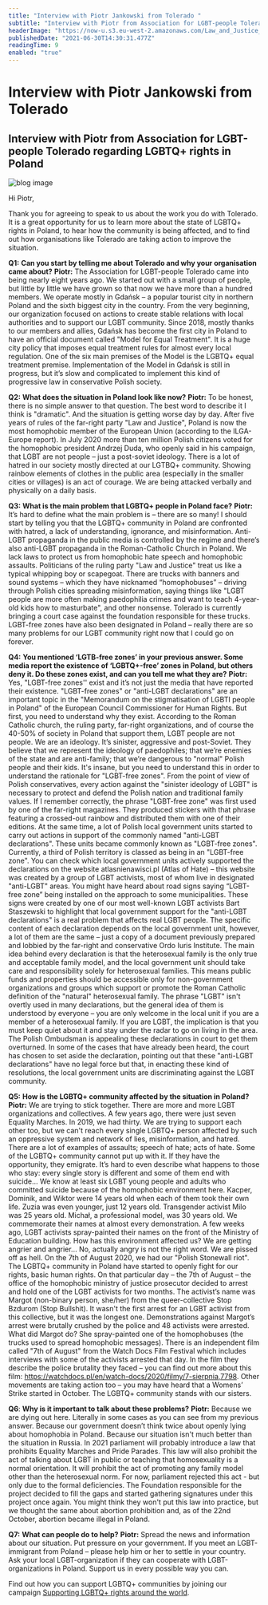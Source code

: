 ```yaml
---
title: "Interview with Piotr Jankowski from Tolerado "
subtitle: "Interview with Piotr from Association for LGBT-people Tolerado regarding LGBTQ+ rights in Poland"
headerImage: "https://now-u.s3.eu-west-2.amazonaws.com/Law_and_Justice_office_36521631c9.png"
publishedDate: "2021-06-30T14:30:31.477Z"
readingTime: 9
enabled: "true"
---
```


# Interview with Piotr Jankowski from Tolerado 

## Interview with Piotr from Association for LGBT-people Tolerado regarding LGBTQ+ rights in Poland

![blog image](https://now-u.s3.eu-west-2.amazonaws.com/sopot_1c5f05f0ec.jpeg)

Hi Piotr,

Thank you for agreeing to speak to us about the work you do with Tolerado. It is a great opportunity for us to learn more about the state of LGBTQ+ rights in Poland, to hear how the community is being affected, and to find out how organisations like Tolerado are taking action to improve the situation. 

**Q1:** **Can you start by telling me about Tolerado and why your organisation came about?**
**Piotr:**  The Association for LGBT-people Tolerado came into being nearly eight years ago. We started out with a small group of people, but little by little we have grown so that now we have more than a hundred members. We operate mostly in Gdańsk – a popular tourist city in northern Poland and the sixth biggest city in the country. From the very beginning, our organization focused on actions to create stable relations with local authorities and to support our LGBT community. Since 2018, mostly thanks to our members and allies, Gdańsk has become the first city in Poland to have an official document called "Model for Equal Treatment". It is a huge city policy that imposes equal treatment rules for almost every local regulation. One of the six main premises of the Model is the LGBTQ+ equal treatment premise. Implementation of the Model in Gdańsk is still in progress, but it’s slow and complicated to implement this kind of progressive law in conservative Polish society. 

**Q2:** **What does the situation in Poland look like now?**
**Piotr:** To be honest, there is no simple answer to that question. The best word to describe it I think is "dramatic". And the situation is getting worse day by day. After five years of rules of the far-right party "Law and Justice", Poland is now the most homophobic member of the European Union (according to the ILGA-Europe report). In July 2020 more than ten million Polish citizens voted for the homophobic president Andrzej Duda, who openly said in his campaign, that LGBT are not people – just a post-soviet ideology. 
There is a lot of hatred in our society mostly directed at our LGTBQ+ community. Showing rainbow elements of clothes in the public area (especially in the smaller cities or villages) is an act of courage. We are being attacked verbally and physically on a daily basis.

**Q3:** **What is the main problem that LGBTQ+ people in Poland face?**
**Piotr:** It’s hard to define what the main problem is – there are so many! I should start by telling you that the LGBTQ+ community in Poland are confronted with hatred, a lack of understanding, ignorance, and misinformation. Anti-LGBT propaganda in the public media is controlled by the regime and there’s also anti-LGBT propaganda in the Roman-Catholic Church in Poland. We lack laws to protect us from homophobic hate speech and homophobic assaults. Politicians of the ruling party "Law and Justice" treat us like a typical whipping boy or scapegoat. There are trucks with banners and sound systems – which they have nicknamed “homophobuses” – driving through Polish cities spreading misinformation, saying things like "LGBT people are more often making paedophilia crimes and want to teach 4-year-old kids how to masturbate", and other nonsense. Tolerado is currently bringing a court case against the foundation responsible for these trucks. LGBT-free zones have also been designated in Poland – really there are so many problems for our LGBT community right now that I could go on forever.  

**Q4:** **You mentioned ‘LGTB-free zones’ in your previous answer. Some media report the existence of ‘LGBTQ+-free’ zones in Poland, but others deny it. Do these zones exist, and can you tell me what they are?**
**Piotr:** Yes, "LGBT-free zones'' exist and it’s not just the media that have reported their existence. "LGBT-free zones" or "anti-LGBT declarations" are an important topic in the "Memorandum on the stigmatisation of LGBTI people in Poland" of the European Council Commissioner for Human Rights. 
But first, you need to understand why they exist. According to the Roman Catholic church, the ruling party, far-right organizations, and of course the 40-50% of society in Poland that support them, LGBT people are not people. We are an ideology. It’s sinister, aggressive and post-Soviet. They believe that we represent the ideology of paedophiles; that we’re enemies of the state and are anti-family; that we’re dangerous to "normal" Polish people and their kids. It's insane, but you need to understand this in order to understand the rationale for "LGBT-free zones". From the point of view of Polish conservatives, every action against the "sinister ideology of LGBT" is necessary to protect and defend the Polish nation and traditional family values. 
If I remember correctly, the phrase "LGBT-free zone" was first used by one of the far-right magazines. They produced stickers with that phrase featuring a crossed-out rainbow and distributed them with one of their editions. At the same time, a lot of Polish local government units started to carry out actions in support of the commonly named "anti-LGBT declarations". These units became commonly known as "LGBT-free zones". Currently, a third of Polish territory is classed as being in an "LGBT-free zone". You can check which local government units actively supported the declarations on the website atlasnienawisci.pl (Atlas of Hate) – this website was created by a group of LGBT activists, most of whom live in designated "anti-LGBT" areas.
You might have heard about road signs saying “LGBT-free zone” being installed on the approach to some municipalities. These signs were created by one of our most well-known LGBT activists Bart Staszewski to highlight that local government support for the "anti-LGBT declarations" is a real problem that affects real LGBT people. 
The specific content of each declaration depends on the local government unit, however, a lot of them are the same – just a copy of a document previously prepared and lobbied by the far-right and conservative Ordo Iuris Institute. The main idea behind every declaration is that the heterosexual family is the only true and acceptable family model, and the local government unit should take care and responsibility solely for heterosexual families. This means public funds and properties should be accessible only for non-government organizations and groups which support or promote the Roman Catholic definition of the "natural" heterosexual family. The phrase "LGBT" isn't overtly used in many declarations, but the general idea of them is understood by everyone – you are only welcome in the local unit if you are a member of a heterosexual family. If you are LGBT, the implication is that you must keep quiet about it and stay under the radar to go on living in the area. 
The Polish Ombudsman is appealing these declarations in court to get them overturned. In some of the cases that have already been heard, the court has chosen to set aside the declaration, pointing out that these "anti-LGBT declarations" have no legal force but that, in enacting these kind of resolutions, the local government units are discriminating against the LGBT community.

**Q5:** **How is the LGBTQ+ community affected by the situation in Poland?**
**Piotr:** We are trying to stick together. There are more and more LGBT organizations and collectives. A few years ago, there were just seven Equality Marches. In 2019, we had thirty. We are trying to support each other too, but we can't reach every single LGBTQ+ person affected by such an oppressive system and network of lies, misinformation, and hatred. 
There are a lot of examples of assaults; speech of hate; acts of hate. Some of the LGBTQ+ community cannot put up with it. If they have the opportunity, they emigrate. It’s hard to even describe what happens to those who stay: every single story is different and some of them end with suicide... We know at least six LGBT young people and adults who committed suicide because of the homophobic environment here. Kacper, Dominik, and Wiktor were 14 years old when each of them took their own life. Zuzia was even younger, just 12 years old. Transgender activist Milo was 25 years old. Michał, a professional model, was 30 years old. We commemorate their names at almost every demonstration. A few weeks ago, LGBT activists spray-painted their names on the front of the Ministry of Education building.
How has this environment affected us? We are getting angrier and angrier... No, actually angry is not the right word. We are pissed off as hell. On the 7th of August 2020, we had our "Polish Stonewall riot". The LGBTQ+ community in Poland have started to openly fight for our rights, basic human rights. 
On that particular day – the 7th of August – the office of the homophobic ministry of justice prosecutor decided to arrest and hold one of the LGBT activists for two months. The activist’s name was Margot (non-binary person, she/her) from the queer-collective Stop Bzdurom (Stop Bullshit). It wasn't the first arrest for an LGBT activist from this collective, but it was the longest one. Demonstrations against Margot’s arrest were brutally crushed by the police and 48 activists were arrested. What did Margot do? She spray-painted one of the homophobuses (the trucks used to spread homophobic messages). 
There is an independent film called "7th of August" from the Watch Docs Film Festival which includes interviews with some of the activists arrested that day. In the film they describe the police brutality they faced – you can find out more about this film: https://watchdocs.pl/en/watch-docs/2020/filmy/7-sierpnia,7798.
Other movements are taking action too – you may have heard that a Womens’ Strike started in October. The LGBTQ+ community stands with our sisters.

**Q6**: **Why is it important to talk about these problems?**
**Piotr:** Because we are dying out here. Literally in some cases as you can see from my previous answer. Because our government doesn’t think twice about openly lying about homophobia in Poland. Because our situation isn't much better than the situation in Russia. In 2021 parliament will probably introduce a law that prohibits Equality Marches and Pride Parades. This law will also prohibit the act of talking about LGBT in public or teaching that homosexuality is a normal orientation. It will prohibit the act of promoting any family model other than the heterosexual norm. For now, parliament rejected this act - but only due to the formal deficiencies. The Foundation responsible for the project decided to fill the gaps and started gathering signatures under this project once again. You might think they won't put this law into practice, but we thought the same about abortion prohibition and, as of the 22nd October, abortion became illegal in Poland.

**Q7:** **What can people do to help?**
**Piotr:** Spread the news and information about our situation. Put pressure on your government. If you meet an LGBT-immigrant from Poland – please help him or her to settle in your country. Ask your local LGBT-organization if they can cooperate with LGBT-organizations in Poland. Support us in every possible way you can.

Find out how you can support LGBTQ+ communities by joining our campaign [Supporting LGBTQ+ rights around the world](https://now-u.com/campaigns/9).




